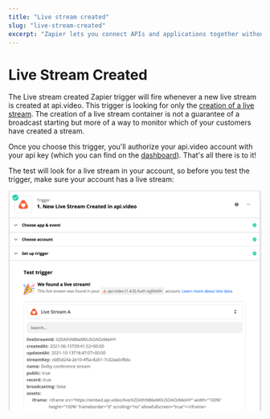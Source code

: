 ```yaml
---
title: "Live stream created"
slug: "live-stream-created"
excerpt: "Zapier lets you connect APIs and applications together without coding. The live stream created Zapier trigger fires when a new live stream is created at api.video."
---
```


Live Stream Created
===================

The Live stream created Zapier trigger will fire whenever a new live stream is created at api.video. This trigger is looking for only the [creation of a live stream](/reference/api/Live-Streams#create-live-stream). The creation of a live stream container is not a guarantee of a broadcast starting but more of a way to monitor which of your customers have created a stream.

Once you choose this trigger, you'll authorize your api.video account with your api key (which you can find on the [dashboard](https://my.api.video)). That's all there is to it!

The test will look for a live stream in your account, so before you test the trigger, make sure your account has a live stream:

![](/_assets/Zapier_5.png)
